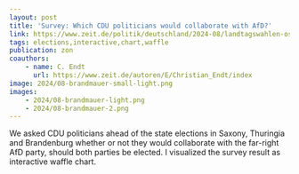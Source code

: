 ```yaml
---
layout: post
title: 'Survey: Which CDU politicians would collaborate with AfD?'
link: https://www.zeit.de/politik/deutschland/2024-08/landtagswahlen-ostdeutschland-afd-cdu-kandidaten
tags: elections,interactive,chart,waffle
publication: zon
coauthors:
    - name: C. Endt
      url: https://www.zeit.de/autoren/E/Christian_Endt/index
image: 2024/08-brandmauer-small-light.png
images:
    - 2024/08-brandmauer-light.png
    - 2024/08-brandmauer-2.png
---
```


We asked CDU politicians ahead of the state elections in Saxony, Thuringia and Brandenburg whether or not they would collaborate with the far-right AfD party, should both parties be elected. I visualized the survey result as interactive waffle chart.